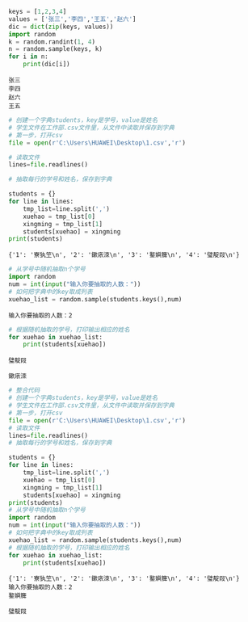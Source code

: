 

```python
keys = [1,2,3,4]
values = ['张三','李四','王五','赵六']
dic = dict(zip(keys, values))
import random
k = random.randint(1, 4)
n = random.sample(keys, k)
for i in n:
    print(dic[i])
```

    张三
    李四
    赵六
    王五
    


```python
# 创建一个字典students，key是学号，value是姓名
# 学生文件在工作部.csv文件里，从文件中读取并保存到字典
# 第一步，打开csv
file = open(r'C:\Users\HUAWEI\Desktop\1.csv','r')
```


```python
# 读取文件
lines=file.readlines()
```


```python
# 抽取每行的学号和姓名，保存到字典

students = {}
for line in lines:
    tmp_list=line.split(',')
    xuehao = tmp_list[0]
    xingming = tmp_list[1]
    students[xuehao] = xingming
print(students)
```

    {'1': '寮犱笁\n', '2': '鏉庡洓\n', '3': '鐜嬩簲\n', '4': '璧靛叚\n'}
    


```python
# 从学号中随机抽取n个学号
import random
num = int(input("输入你要抽取的人数："))
# 如何把字典中的key取成列表
xuehao_list = random.sample(students.keys(),num)
```

    输入你要抽取的人数：2
    


```python
# 根据随机抽取的学号，打印输出相应的姓名
for xuehao in xuehao_list:
    print(students[xuehao])
```

    璧靛叚
    
    鏉庡洓
    
    


```python
# 整合代码
# 创建一个字典students，key是学号，value是姓名
# 学生文件在工作部.csv文件里，从文件中读取并保存到字典
# 第一步，打开csv
file = open(r'C:\Users\HUAWEI\Desktop\1.csv','r')
# 读取文件
lines=file.readlines()
# 抽取每行的学号和姓名，保存到字典

students = {}
for line in lines:
    tmp_list=line.split(',')
    xuehao = tmp_list[0]
    xingming = tmp_list[1]
    students[xuehao] = xingming
print(students)
# 从学号中随机抽取n个学号
import random
num = int(input("输入你要抽取的人数："))
# 如何把字典中的key取成列表
xuehao_list = random.sample(students.keys(),num)
# 根据随机抽取的学号，打印输出相应的姓名
for xuehao in xuehao_list:
    print(students[xuehao])
```

    {'1': '寮犱笁\n', '2': '鏉庡洓\n', '3': '鐜嬩簲\n', '4': '璧靛叚\n'}
    输入你要抽取的人数：2
    鐜嬩簲
    
    璧靛叚
    
    
